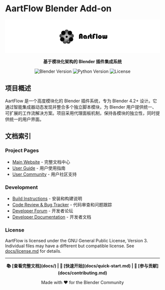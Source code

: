 ﻿# AartFlow Blender Add-on

![AartFlow Logo](texture/1.png)

<p align="center">
<strong>基于模块化架构的 Blender 插件集成系统</strong>
</p>

<p align="center">
<img src="https://img.shields.io/badge/Blender-4.2+-orange?style=flat-square&logo=blender" alt="Blender Version">
<img src="https://img.shields.io/badge/Python-3.10+-blue?style=flat-square&logo=python" alt="Python Version">
<img src="https://img.shields.io/badge/License-GPL--3.0-green?style=flat-square" alt="License">
</p>

## 项目概述

AartFlow 是一个高度模块化的 Blender 插件系统，专为 Blender 4.2+ 设计。它通过智能集成器动态发现并整合多个独立脚本模块，为 Blender 用户提供统一、可扩展的工作流解决方案。项目采用代理面板机制，保持各模块的独立性，同时提供统一的用户界面。

## 文档索引

### Project Pages
- [Main Website](docs/README.md) - 完整文档中心
- [User Guide](docs/tutorials.md) - 用户使用指南
- [User Community](docs/support.md) - 用户社区支持

### Development
- [Build Instructions](docs/installation.md) - 安装和构建说明
- [Code Review & Bug Tracker](https://github.com/yizhww/AartFlow_blender/issues) - 代码审查和问题跟踪
- [Developer Forum](docs/contributing.md) - 开发者论坛
- [Developer Documentation](docs/development.md) - 开发者文档

### License
AartFlow is licensed under the GNU General Public License, Version 3. Individual files may have a different but compatible license.
See [docs/license.md](docs/license.md) for details.

---

<p align="center">
<strong>📚 [查看完整文档](docs/) | 🚀 [快速开始](docs/quick-start.md) | 🤝 [参与贡献](docs/contributing.md)</strong>
</p>

<p align="center">
Made with ❤️ for the Blender Community
</p>